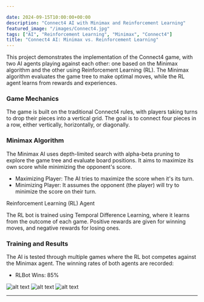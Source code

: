 ```yaml
---

date: 2024-09-15T10:00:00+00:00  
description: "Connect4 AI with Minimax and Reinforcement Learning"  
featured_image: "/images/Connect4.jpg"  
tags: ["AI", "Reinforcement Learning", "Minimax", "Connect4"]  
title: "Connect4 AI: Minimax vs. Reinforcement Learning"  
---
```


This project demonstrates the implementation of the Connect4 game, with two AI agents playing against each other: one based on the Minimax algorithm and the other using Reinforcement Learning (RL). The Minimax algorithm evaluates the game tree to make optimal moves, while the RL agent learns from rewards and experiences.

### Game Mechanics

The game is built on the traditional Connect4 rules, with players taking turns to drop their pieces into a vertical grid. The goal is to connect four pieces in a row, either vertically, horizontally, or diagonally.

### Minimax Algorithm

The Minimax AI uses depth-limited search with alpha-beta pruning to explore the game tree and evaluate board positions. It aims to maximize its own score while minimizing the opponent's score.

- Maximizing Player: The AI tries to maximize the score when it's its turn.
- Minimizing Player: It assumes the opponent (the player) will try to minimize the score on their turn.


 Reinforcement Learning (RL) Agent

The RL bot is trained using Temporal Difference Learning, where it learns from the outcome of each game. Positive rewards are given for winning moves, and negative rewards for losing ones.

### Training and Results

The AI is tested through multiple games where the RL bot competes against the Minimax agent. The winning rates of both agents are recorded:

- RLBot Wins: 85%  

![alt text](/images/GamePlay01.jpg "Connect4 Gameplay part 1")
![alt text](/images/GamePlay02.jpg "Connect4 Gameplay part 2")
![alt text](/images/GamePlay03.jpg "Connect4 Gameplay part 3")

---
